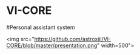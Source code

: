 # VI-CORE

#Personal assistant system

<img src="https://github.com/astroxiii/VI-CORE/blob/master/presentation.png" width=500">
